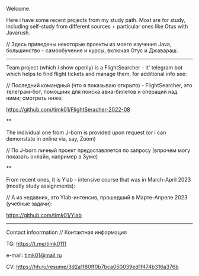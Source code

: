Welcome.

Here i have some recent projects from my study path. Most are for study, including self-study from different sources + particular ones like Otus with Javarush. 

// Здесь приведены некоторые проекты из моего изучения Java, большинство - самообучение и курсы, включая Отус и Джавараш.

***

Team project (which i show openly) is a FlightSearcher - it' telegram bot which helps to find flight tickets and manage them, for additional info see:

// Последний командный (что я показываю открыто) - FlightSearcher, это телеграм-бот, помощник для поиска авиа-билетов и операций над ними; смотреть ниже: 

https://github.com/timk01/FlightSeracher-2022-08

**

The individual one from J-born is provided upon request (or i can demonstate in online via, say, Zoom)

// По J-born личный проект предоставляется по запросу (впрочем могу показать онлайн, например в Зуме)

**

From recent ones, it is Ylab - intensive course that was in March-April 2023 (mostly study assignments):

// А из недавних, это Ylab-интенсив, прошедший в Марте-Апреле 2023 (учебные задачи):

https://github.com/timk01/Ylab

***

Contact infoormation // Контактная информация

TG: https://t.me/timk0111

e-mail: timk01@mail.ru

CV: https://hh.ru/resume/3d2a1f80ff0b7bca050039ed1f474b316a376b

